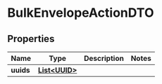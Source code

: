 # BulkEnvelopeActionDTO

## Properties
Name | Type | Description | Notes
------------ | ------------- | ------------- | -------------
**uuids** | [**List&lt;UUID&gt;**](UUID.md) |  | 
